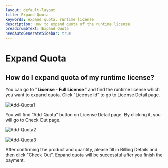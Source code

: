 ```yaml
---
layout: default-layout
title: Expand Quota
keywords: expand quota, runtime license
description: How to expand quota of the runtime license
breadcrumbText: Expand Quota
needAutoGenerateSidebar: true
---
```


# Expand Quota

## How do I expand quota of my runtime license?

You can go to **"License - Full License"** and find the runtime license which you want to expand quota. Click "License Id" to go to License Detail page.

![Add-Quota1]({{site.assets}}img/Add-Quota-1.png)

You will find "Add Quota" button on License Detail page. By clicking it, you will go to Check Out page.  

![Add-Quota2]({{site.assets}}img/Add-Quota-2.png)

![Add-Quota3]({{site.assets}}img/Add-Quota-3.png)

After confirming the product and quantity, please fill in Billing Details and then click "Check Out". Expand quota will be successful after you finish the payment.

